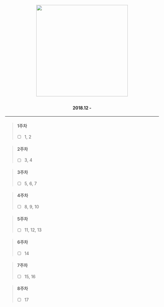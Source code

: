 <p align="center">
<img src="https://user-images.githubusercontent.com/18132978/53536411-a6e22280-3b49-11e9-9d2e-b17f6a69f43a.png" width="300"  />
</p>
   <h2 align="center"></h2>
   <h4 align="center">2018.12 - </h2>
   
---  

> #### 1주차  
> - [ ] 1, 2

> #### 2주차  
> - [ ] 3, 4

> #### 3주차  
> - [ ] 5, 6, 7

> #### 4주차  
> - [ ] 8, 9, 10

> #### 5주차  
> - [ ] 11, 12, 13

> #### 6주차  
> - [ ] 14

> #### 7주차  
> - [ ] 15, 16

> #### 8주차  
> - [ ] 17

